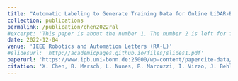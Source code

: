 ```yaml
---
title: "Automatic Labeling to Generate Training Data for Online LiDAR-Based Moving Object Segmentation"
collection: publications
permalink: /publication/chen2022ral
#excerpt: 'This paper is about the number 1. The number 2 is left for future work.'
date: 2022-12-04
venue: 'IEEE Robotics and Automation Letters (RA-L)'
#slidesurl: 'http://academicpages.github.io/files/slides1.pdf'
paperurl: 'https://www.ipb.uni-bonn.de:25000/wp-content/papercite-data/pdf/chen2022ral.pdf'
citation: 'X. Chen, B. Mersch, L. Nunes, R. Marcuzzi, I. Vizzo, J. Behley, and C. Stachniss, “Automatic Labeling to Generate Training Data for Online LiDAR-Based Moving Object Segmentation,” IEEE Robotics and Automation Letters (RA-L), vol. 7, iss. 3, pp. 6107-6114, 2022.'
---
```

